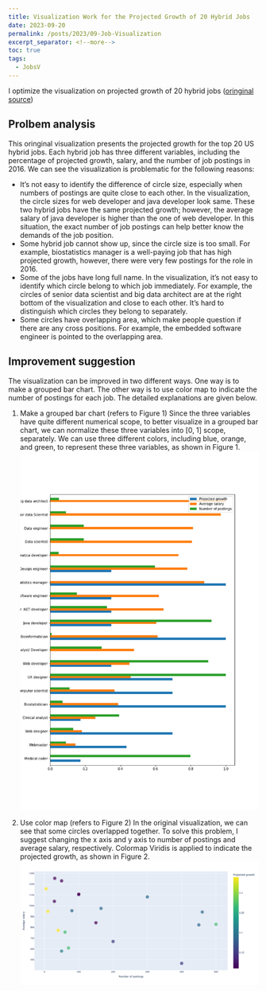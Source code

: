 ```yaml
---
title: Visualization Work for the Projected Growth of 20 Hybrid Jobs
date: 2023-09-20
permalink: /posts/2023/09-Job-Visualization
excerpt_separator: <!--more-->
toc: true
tags:
  - JobsV
---
```

I optimize the visualization on projected growth of 20 hybrid jobs ([oringinal source](https://www.cfr.org/report/the-work-ahead/data-visualizations.php))
 
<!--more-->
## Prolbem analysis
This oringinal visualization presents the projected growth for the top 20 US hybrid jobs. Each hybrid job has three different variables, including the percentage of projected growth, salary, and the number of job postings in 2016. We can see the visualization is problematic for the following reasons:
-	It’s not easy to identify the difference of circle size, especially when numbers of postings are quite close to each other. In the visualization, the circle sizes for web developer and java developer look same. These two hybrid jobs have the same projected growth; however, the average salary of java developer is higher than the one of web developer. In this situation, the exact number of job postings can help better know the demands of the job position.
-	Some hybrid job cannot show up, since the circle size is too small. For example, biostatistics manager is a well-paying job that has high projected growth, however, there were very few postings for the role in 2016.
-	Some of the jobs have long full name. In the visualization, it’s not easy to identify which circle belong to which job immediately. For example, the circles of senior data scientist and big data architect are at the right bottom of the visualization and close to each other. It’s hard to distinguish which circles they belong to separately. 
-	Some circles have overlapping area, which make people question if there are any cross positions. For example, the embedded software engineer is pointed to the overlapping area. 

## Improvement suggestion
The visualization can be improved in two different ways. One way is to make a grouped bar chart. The other way is to use color map to indicate the number of postings for each job. The detailed explanations are given below.
1. Make a grouped bar chart (refers to Figure 1)
Since the three variables have quite different numerical scope, to better visualize in a grouped bar chart, we can normalize these three variables into [0, 1] scope, separately. We can use three different colors, including blue, orange, and green, to represent these three variables, as shown in Figure 1.
![](images/posts/Job-Visualization/plot.png)

2. Use color map (refers to Figure 2)
In the original visualization, we can see that some circles overlapped together. To solve this problem, I suggest changing the x axis and y axis to number of postings and average salary, respectively. Colormap Viridis is applied to indicate the projected growth, as shown in Figure 2.
![](images/posts/Job-Visualization/newplot.png)
